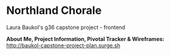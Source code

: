 # Northland Chorale
Laura Baukol's g36 capstone project - frontend

**About Me, Project Information, Pivotal Tracker & Wireframes:**  
http://baukol-capstone-project-plan.surge.sh
